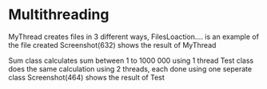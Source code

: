 # Multithreading
MyThread creates files in 3 different ways, 
FilesLoaction.... is an example of the file created
Screenshot(632) shows the result of MyThread

Sum class calculates sum between 1 to 1000 000 using 1 thread
Test class does the same calculation using 2 threads, each done using one seperate class
Screenshot(464) shows the result of Test
